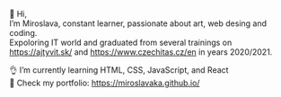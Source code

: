  👋 Hi, <br>I’m Miroslava, constant learner, passionate about art, web desing and coding. <br>Expoloring IT world and graduated from several trainings on https://ajtyvit.sk/ and 
 https://www.czechitas.cz/en in years 2020/2021.

  👌 I’m currently learning HTML, CSS, JavaScript, and React <br> 
  👀 Check my portfolio: https://miroslavaka.github.io/ 


